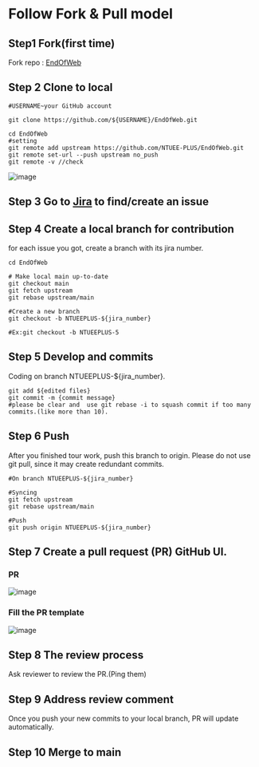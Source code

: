 # Follow Fork & Pull model

## Step1 Fork(first time)

Fork repo : [EndOfWeb](https://github.com/NTUEE-PLUS/EndOfWeb.git)

## Step 2 Clone to local

```
#USERNAME~your GitHub account

git clone https://github.com/${USERNAME}/EndOfWeb.git

cd EndOfWeb
#setting
git remote add upstream https://github.com/NTUEE-PLUS/EndOfWeb.git
git remote set-url --push upstream no_push
git remote -v //check
```

![image](https://github.com/featherchen/EndOfWeb/blob/NTUEEPLUS-5/screenshot/remote-v.png)

## Step 3 Go to [Jira](https://ntueeplus.atlassian.net/jira/software/c/projects/NTUEEPLUS/issues/) to find/create an issue

## Step 4 Create a local branch for contribution

for each issue you got, create a branch with its jira number.

```
cd EndOfWeb

# Make local main up-to-date
git checkout main
git fetch upstream
git rebase upstream/main

#Create a new branch
git checkout -b NTUEEPLUS-${jira_number}

#Ex:git checkout -b NTUEEPLUS-5
```

## Step 5 Develop and commits

Coding on branch NTUEEPLUS-${jira_number}.

```
git add ${edited files}
git commit -m {commit message}
#please be clear and  use git rebase -i to squash commit if too many commits.(like more than 10).
```

## Step 6 Push

After you finished tour work, push this branch to origin.
Please do not use git pull, since it may create redundant commits.

```
#On branch NTUEEPLUS-${jira_number}

#Syncing
git fetch upstream
git rebase upstream/main

#Push
git push origin NTUEEPLUS-${jira_number}
```

## Step 7 Create a pull request (PR) GitHub UI.

### PR

![image](https://github.com/featherchen/EndOfWeb/blob/NTUEEPLUS-5/screenshot/PR.png)

### Fill the PR template

![image](https://github.com/featherchen/EndOfWeb/blob/NTUEEPLUS-5/screenshot/PR%20template.png)

## Step 8 The review process

Ask reviewer to review the PR.(Ping them)

## Step 9 Address review comment

Once you push your new commits to your local branch, PR will update automatically.

## Step 10 Merge to main
